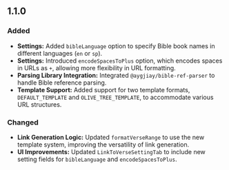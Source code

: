 ## 1.1.0

### Added
- **Settings:** Added `bibleLanguage` option to specify Bible book names in different languages (`en` or `sp`).
- **Settings:** Introduced `encodeSpacesToPlus` option, which encodes spaces in URLs as `+`, allowing more flexibility in URL formatting.
- **Parsing Library Integration:** Integrated `@aygjiay/bible-ref-parser` to handle Bible reference parsing.
- **Template Support:** Added support for two template formats, `DEFAULT_TEMPLATE` and `OLIVE_TREE_TEMPLATE`, to accommodate various URL structures.

### Changed
- **Link Generation Logic:** Updated `formatVerseRange` to use the new template system, improving the versatility of link generation.
- **UI Improvements:** Updated `LinkToVerseSettingTab` to include new setting fields for `bibleLanguage` and `encodeSpacesToPlus`.
